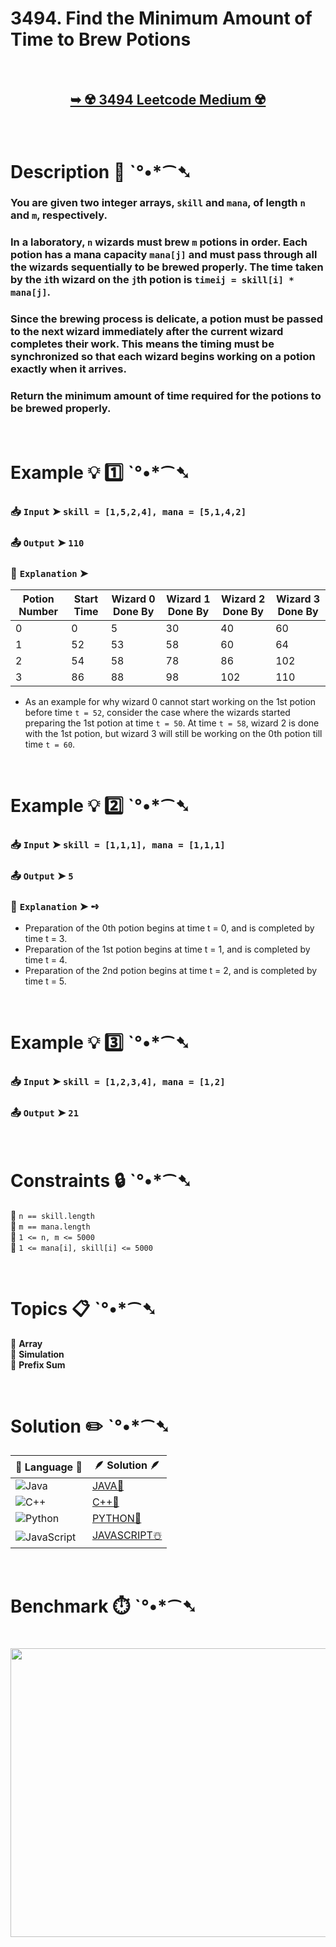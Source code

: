 # 3494. Find the Minimum Amount of Time to Brew Potions

</br>

<h2 align="center"> 

<a href="https://leetcode.com/problems/find-the-minimum-amount-of-time-to-brew-potions/description/?envType=daily-question&envId=2025-10-09"><strong>➥ ☢️ 3494 Leetcode Medium ☢️ </strong></a>
</h2>

</br>

# Description 📜 ˋ°•*⁀➷

### You are given two integer arrays, `skill` and `mana`, of length `n` and `m`, respectively.

### In a laboratory, `n` wizards must brew `m` potions in order. Each potion has a mana capacity `mana[j]` and must pass through all the wizards sequentially to be brewed properly. The time taken by the `i`th wizard on the `j`th potion is `timeij = skill[i] * mana[j]`.

### Since the brewing process is delicate, a potion must be passed to the next wizard immediately after the current wizard completes their work. This means the timing must be synchronized so that each wizard begins working on a potion exactly when it arrives. ​

### Return the minimum amount of time required for the potions to be brewed properly.

</br>

# Example 💡 1️⃣ ˋ°•*⁀➷

  ### 📥 `Input`  ➤ `skill = [1,5,2,4], mana = [5,1,4,2]`

  ### 📤 `Output`  ➤ `110`

  ### 🔦 `Explanation`  ➤ 

| Potion Number | Start Time | Wizard 0 Done By | Wizard 1 Done By | Wizard 2 Done By | Wizard 3 Done By |
|----------------|-------------|------------------|------------------|------------------|------------------|
| 0              | 0           | 5                | 30               | 40               |60               |
| 1              | 52          | 53               | 58               | 60               | 64               |
| 2              | 54          | 58               | 78               | 86               | 102              |
| 3              | 86          | 88               | 98               | 102              | 110              |

  - As an example for why wizard 0 cannot start working on the 1st potion before time `t = 52`, consider the case where the wizards started preparing the 1st potion at time `t = 50`. At time `t = 58`, wizard 2 is done with the 1st potion, but wizard 3 will still be working on the 0th potion till time `t = 60`.

</br>

# Example 💡 2️⃣ ˋ°•*⁀➷

  ### 📥 `Input`  ➤ `skill = [1,1,1], mana = [1,1,1]`

  ### 📤 `Output`  ➤ `5`

  ### 🔦 `Explanation`  ➤ ➺

  - Preparation of the 0th potion begins at time t = 0, and is completed by time t = 3.
  - Preparation of the 1st potion begins at time t = 1, and is completed by time t = 4.
  - Preparation of the 2nd potion begins at time t = 2, and is completed by time t = 5.

</br>

# Example 💡 3️⃣ ˋ°•*⁀➷

  ### 📥 `Input`  ➤ `skill = [1,2,3,4], mana = [1,2]`

  ### 📤 `Output`  ➤ `21`

</br>

# Constraints 🔒 ˋ°•*⁀➷

🔹 `n == skill.length` </br>
🔹 `m == mana.length` </br>
🔹 `1 <= n, m <= 5000` </br>
🔹 `1 <= mana[i], skill[i] <= 5000` </br>

</br>

# Topics 📋 ˋ°•*⁀➷

🔸 **Array** </br>
🔸 **Simulation** </br>
🔸 **Prefix Sum** </br>

</br>

# Solution ✏️ ˋ°•*⁀➷

| 📒 Language 📒  | 🪶 Solution 🪶 |
| ------------- | ------------- |
|  ![Java](https://img.shields.io/badge/java-%23ED8B00.svg?style=for-the-badge&logo=openjdk&logoColor=white)  | [JAVA🍁](https://github.com/Prakhar-002/LEETCODE/blob/main/%F0%9F%8D%84%20Daily%20Challenge%202025%20%F0%9F%8D%B3/%F0%9F%94%AC%20Examine%20Thoroughly%20%F0%9F%A7%AC/10%20Oct%20%F0%9F%9B%95/09%20-%2010%20-%202025%20---%203494.%20Find%20the%20Minimum%20Amount%20of%20Time%20to%20Brew%20Potions%20%E2%98%83%EF%B8%8F%20%F0%9F%8D%81%20%F0%9F%8D%B0%20%F0%9F%8E%B2/%F0%9F%8D%81JAVA%20-%203494.%20Find%20the%20Minimum%20Amount%20of%20Time%20to%20Brew%20Potio.java) |
|  ![C++](https://img.shields.io/badge/c++-%2300599C.svg?style=for-the-badge&logo=c%2B%2B&logoColor=white)  | [C++🎲](https://github.com/Prakhar-002/LEETCODE/blob/main/%F0%9F%8D%84%20Daily%20Challenge%202025%20%F0%9F%8D%B3/%F0%9F%94%AC%20Examine%20Thoroughly%20%F0%9F%A7%AC/10%20Oct%20%F0%9F%9B%95/09%20-%2010%20-%202025%20---%203494.%20Find%20the%20Minimum%20Amount%20of%20Time%20to%20Brew%20Potions%20%E2%98%83%EF%B8%8F%20%F0%9F%8D%81%20%F0%9F%8D%B0%20%F0%9F%8E%B2/%F0%9F%8E%B2CPP%20-%203494.%20Find%20the%20Minimum%20Amount%20of%20Time%20to%20Brew%20Potions.cpp)  |
|  ![Python](https://img.shields.io/badge/python-3670A0?style=for-the-badge&logo=python&logoColor=ffdd54)    | [PYTHON🍰](https://github.com/Prakhar-002/LEETCODE/blob/main/%F0%9F%8D%84%20Daily%20Challenge%202025%20%F0%9F%8D%B3/%F0%9F%94%AC%20Examine%20Thoroughly%20%F0%9F%A7%AC/10%20Oct%20%F0%9F%9B%95/09%20-%2010%20-%202025%20---%203494.%20Find%20the%20Minimum%20Amount%20of%20Time%20to%20Brew%20Potions%20%E2%98%83%EF%B8%8F%20%F0%9F%8D%81%20%F0%9F%8D%B0%20%F0%9F%8E%B2/%F0%9F%8D%B0PYTHON%20-%203494.%20Find%20the%20Minimum%20Amount%20of%20Time%20to%20Brew%20Potio.py) |
| ![JavaScript](https://img.shields.io/badge/javascript-%23323330.svg?style=for-the-badge&logo=javascript&logoColor=%23F7DF1E)   | [JAVASCRIPT☃️](https://github.com/Prakhar-002/LEETCODE/blob/main/%F0%9F%8D%84%20Daily%20Challenge%202025%20%F0%9F%8D%B3/%F0%9F%94%AC%20Examine%20Thoroughly%20%F0%9F%A7%AC/10%20Oct%20%F0%9F%9B%95/09%20-%2010%20-%202025%20---%203494.%20Find%20the%20Minimum%20Amount%20of%20Time%20to%20Brew%20Potions%20%E2%98%83%EF%B8%8F%20%F0%9F%8D%81%20%F0%9F%8D%B0%20%F0%9F%8E%B2/%E2%98%83%EF%B8%8FJAVASCRIPT%20-%203494.%20Find%20the%20Minimum%20Amount%20of%20Time%20to%20Brew%20P.js) |

</br>

# Benchmark ⏱️ ˋ°•*⁀➷

<h1  align="center" >

<img src ="https://github.com/user-attachments/assets/1abe3475-ff2d-4089-a054-b869830555d0" width = "700px" height="462px" />

</h1>
